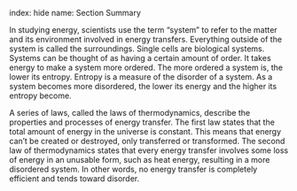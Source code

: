 index: hide
name: Section Summary

In studying energy, scientists use the term “system” to refer to the matter and its environment involved in energy transfers. Everything outside of the system is called the surroundings. Single cells are biological systems. Systems can be thought of as having a certain amount of order. It takes energy to make a system more ordered. The more ordered a system is, the lower its entropy. Entropy is a measure of the disorder of a system. As a system becomes more disordered, the lower its energy and the higher its entropy become.

A series of laws, called the laws of thermodynamics, describe the properties and processes of energy transfer. The first law states that the total amount of energy in the universe is constant. This means that energy can’t be created or destroyed, only transferred or transformed. The second law of thermodynamics states that every energy transfer involves some loss of energy in an unusable form, such as heat energy, resulting in a more disordered system. In other words, no energy transfer is completely efficient and tends toward disorder.
